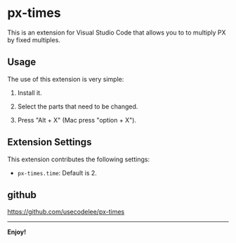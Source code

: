 # px-times

This is an extension for Visual Studio Code that allows you to to multiply PX by fixed multiples.

## Usage

The use of this extension is very simple:  

1. Install it.

2. Select the parts that need to be changed.

3. Press "Alt + X" (Mac press "option + X").

## Extension Settings

This extension contributes the following settings:

* `px-times.time`: Default is 2.

## github

https://github.com/usecodelee/px-times 

-----------------------------------------------------------------------------------------------------------

**Enjoy!**
